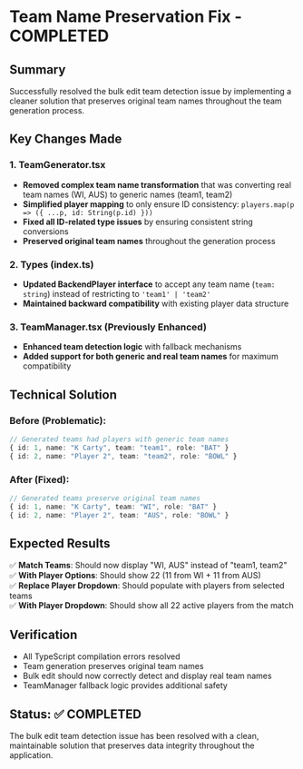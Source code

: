 # Team Name Preservation Fix - COMPLETED

## Summary
Successfully resolved the bulk edit team detection issue by implementing a cleaner solution that preserves original team names throughout the team generation process.

## Key Changes Made

### 1. TeamGenerator.tsx
- **Removed complex team name transformation** that was converting real team names (WI, AUS) to generic names (team1, team2)
- **Simplified player mapping** to only ensure ID consistency: `players.map(p => ({ ...p, id: String(p.id) }))`
- **Fixed all ID-related type issues** by ensuring consistent string conversions
- **Preserved original team names** throughout the generation process

### 2. Types (index.ts)
- **Updated BackendPlayer interface** to accept any team name (`team: string`) instead of restricting to `'team1' | 'team2'`
- **Maintained backward compatibility** with existing player data structure

### 3. TeamManager.tsx (Previously Enhanced)
- **Enhanced team detection logic** with fallback mechanisms
- **Added support for both generic and real team names** for maximum compatibility

## Technical Solution

### Before (Problematic):
```typescript
// Generated teams had players with generic team names
{ id: 1, name: "K Carty", team: "team1", role: "BAT" }
{ id: 2, name: "Player 2", team: "team2", role: "BOWL" }
```

### After (Fixed):
```typescript
// Generated teams preserve original team names
{ id: 1, name: "K Carty", team: "WI", role: "BAT" }
{ id: 2, name: "Player 2", team: "AUS", role: "BOWL" }
```

## Expected Results
✅ **Match Teams**: Should now display "WI, AUS" instead of "team1, team2"  
✅ **With Player Options**: Should show 22 (11 from WI + 11 from AUS)  
✅ **Replace Player Dropdown**: Should populate with players from selected teams  
✅ **With Player Dropdown**: Should show all 22 active players from the match  

## Verification
- All TypeScript compilation errors resolved
- Team generation preserves original team names
- Bulk edit should now correctly detect and display real team names
- TeamManager fallback logic provides additional safety

## Status: ✅ COMPLETED
The bulk edit team detection issue has been resolved with a clean, maintainable solution that preserves data integrity throughout the application.
